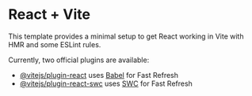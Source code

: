 # React + Vite

This template provides a minimal setup to get React working in Vite with HMR and some ESLint rules.

Currently, two official plugins are available:

- [@vitejs/plugin-react](https://github.com/vitejs/vite-plugin-react/blob/main/packages/plugin-react/README.md) uses [Babel](https://babeljs.io/) for Fast Refresh
- [@vitejs/plugin-react-swc](https://github.com/vitejs/vite-plugin-react-swc) uses [SWC](https://swc.rs/) for Fast Refresh



<!-- note the folder structure -->
<!-- in src, assets will use images and like so -->
<!-- in src, lib uses additional classes/helpers like api requests are defined there -->
<!-- in src, pages are consumers basically pages like Home.jsx Cart.jsx will defined there -->
<!-- any small components like buttons and inputs are defined in the components section -->
<!-- components section may have additional folders like components/home/[all home components will go here] -->
<!-- In components too, we use a library called shadcn, you can use import and use inputs, buttons and other components from there, for some scenarios, you may use and define a custom made components.  -->
<!-- styles... css -->
<!-- store is for global state management(for the most part you can forget about that) -->